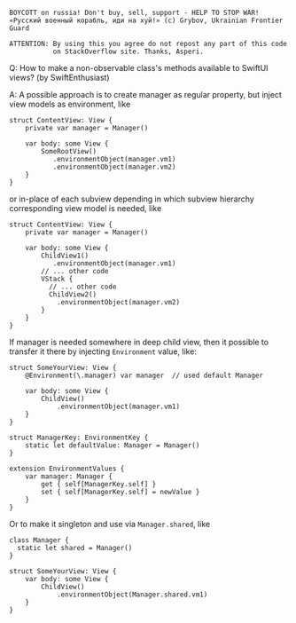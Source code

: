 ```
BOYCOTT on russia! Don't buy, sell, support - HELP TO STOP WAR!
«Русский военный корабль, иди на хуй!» (c) Grybov, Ukrainian Frontier Guard

ATTENTION: By using this you agree do not repost any part of this code
           on StackOverflow site. Thanks, Asperi.
```

Q: How to make a non-observable class's methods available to SwiftUI views? (by SwiftEnthusiast)

A: A possible approach is to create manager as regular property, but inject view models as environment, like

```
struct ContentView: View {
    private var manager = Manager()

    var body: some View {
        SomeRootView()
           .environmentObject(manager.vm1)
           .environmentObject(manager.vm2)
    }
}
```

or in-place of each subview depending in which subview hierarchy corresponding view model is needed, like

```
struct ContentView: View {
    private var manager = Manager()

    var body: some View {
        ChildView1()
           .environmentObject(manager.vm1)
        // ... other code
        VStack {
          // ... other code
          ChildView2()
            .environmentObject(manager.vm2)
        }
    }
}
```

If manager is needed somewhere in deep child view, then it possible to transfer it there by injecting `Environment` value, 
like:

```
struct SomeYourView: View {
    @Environment(\.manager) var manager  // used default Manager

    var body: some View {
        ChildView()
            .environmentObject(manager.vm1)
    }
}

struct ManagerKey: EnvironmentKey {
    static let defaultValue: Manager = Manager()
}

extension EnvironmentValues {
    var manager: Manager {
        get { self[ManagerKey.self] }
        set { self[ManagerKey.self] = newValue }
    }
}
```

Or to make it singleton and use via `Manager.shared`, like

```
class Manager {
  static let shared = Manager()
}

struct SomeYourView: View {
    var body: some View {
        ChildView()
            .environmentObject(Manager.shared.vm1)
    }
}
```
